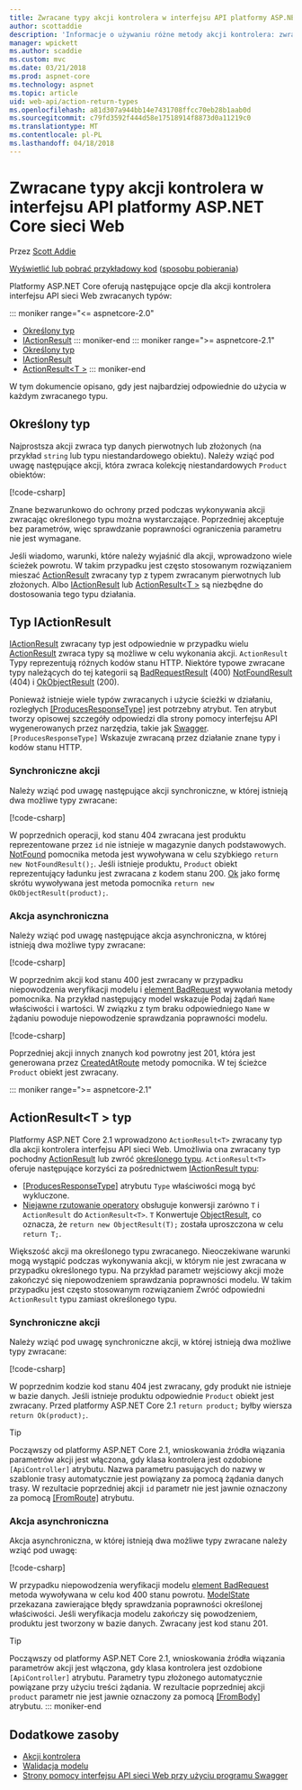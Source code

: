 ```yaml
---
title: Zwracane typy akcji kontrolera w interfejsu API platformy ASP.NET Core sieci Web
author: scottaddie
description: 'Informacje o używaniu różne metody akcji kontrolera: zwracane typy w interfejsie API sieci Web platformy ASP.NET Core.'
manager: wpickett
ms.author: scaddie
ms.custom: mvc
ms.date: 03/21/2018
ms.prod: aspnet-core
ms.technology: aspnet
ms.topic: article
uid: web-api/action-return-types
ms.openlocfilehash: a81d307a944bb14e7431708ffcc70eb28b1aab0d
ms.sourcegitcommit: c79fd3592f444d58e17518914f8873d0a11219c0
ms.translationtype: MT
ms.contentlocale: pl-PL
ms.lasthandoff: 04/18/2018
---
```

# <a name="controller-action-return-types-in-aspnet-core-web-api"></a>Zwracane typy akcji kontrolera w interfejsu API platformy ASP.NET Core sieci Web

Przez [Scott Addie](https://github.com/scottaddie)

[Wyświetlić lub pobrać przykładowy kod](https://github.com/aspnet/Docs/tree/master/aspnetcore/web-api/action-return-types/samples) ([sposobu pobierania](xref:tutorials/index#how-to-download-a-sample))

Platformy ASP.NET Core oferują następujące opcje dla akcji kontrolera interfejsu API sieci Web zwracanych typów:

::: moniker range="<= aspnetcore-2.0"
* [Określony typ](#specific-type)
* [IActionResult](#iactionresult-type)
::: moniker-end
::: moniker range=">= aspnetcore-2.1"
* [Określony typ](#specific-type)
* [IActionResult](#iactionresult-type)
* [ActionResult\<T >](#actionresultt-type)
::: moniker-end

W tym dokumencie opisano, gdy jest najbardziej odpowiednie do użycia w każdym zwracanego typu.

## <a name="specific-type"></a>Określony typ

Najprostsza akcji zwraca typ danych pierwotnych lub złożonych (na przykład `string` lub typu niestandardowego obiektu). Należy wziąć pod uwagę następujące akcji, która zwraca kolekcję niestandardowych `Product` obiektów:

[!code-csharp[](../web-api/action-return-types/samples/WebApiSample.Api.21/Controllers/ProductsController.cs?name=snippet_Get)]

Znane bezwarunkowo do ochrony przed podczas wykonywania akcji zwracając określonego typu można wystarczające. Poprzedniej akceptuje bez parametrów, więc sprawdzanie poprawności ograniczenia parametru nie jest wymagane.

Jeśli wiadomo, warunki, które należy wyjaśnić dla akcji, wprowadzono wiele ścieżek powrotu. W takim przypadku jest często stosowanym rozwiązaniem mieszać [ActionResult](/dotnet/api/microsoft.aspnetcore.mvc.actionresult) zwracany typ z typem zwracanym pierwotnych lub złożonych. Albo [IActionResult](#iactionresult-type) lub [ActionResult\<T >](#actionresultt-type) są niezbędne do dostosowania tego typu działania.

## <a name="iactionresult-type"></a>Typ IActionResult

[IActionResult](/dotnet/api/microsoft.aspnetcore.mvc.iactionresult) zwracany typ jest odpowiednie w przypadku wielu [ActionResult](/dotnet/api/microsoft.aspnetcore.mvc.actionresult) zwraca typy są możliwe w celu wykonania akcji. `ActionResult` Typy reprezentują różnych kodów stanu HTTP. Niektóre typowe zwracane typy należących do tej kategorii są [BadRequestResult](/dotnet/api/microsoft.aspnetcore.mvc.badrequestresult) (400) [NotFoundResult](/dotnet/api/microsoft.aspnetcore.mvc.notfoundresult) (404) i [OkObjectResult](/dotnet/api/microsoft.aspnetcore.mvc.okobjectresult) (200).

Ponieważ istnieje wiele typów zwracanych i użycie ścieżki w działaniu, rozległych [[ProducesResponseType]](/dotnet/api/microsoft.aspnetcore.mvc.producesresponsetypeattribute.-ctor) jest potrzebny atrybut. Ten atrybut tworzy opisowej szczegóły odpowiedzi dla strony pomocy interfejsu API wygenerowanych przez narzędzia, takie jak [Swagger](/aspnet/core/tutorials/web-api-help-pages-using-swagger). `[ProducesResponseType]` Wskazuje zwracaną przez działanie znane typy i kodów stanu HTTP.

### <a name="synchronous-action"></a>Synchroniczne akcji

Należy wziąć pod uwagę następujące akcji synchroniczne, w której istnieją dwa możliwe typy zwracane:

[!code-csharp[](../web-api/action-return-types/samples/WebApiSample.Api.Pre21/Controllers/ProductsController.cs?name=snippet_GetById&highlight=8,11)]

W poprzednich operacji, kod stanu 404 zwracana jest produktu reprezentowane przez `id` nie istnieje w magazynie danych podstawowych. [NotFound](/dotnet/api/system.web.http.apicontroller.notfound) pomocnika metoda jest wywoływana w celu szybkiego `return new NotFoundResult();`. Jeśli istnieje produktu, `Product` obiekt reprezentujący ładunku jest zwracana z kodem stanu 200. [Ok](/dotnet/api/system.web.http.apicontroller.ok) jako formę skrótu wywoływana jest metoda pomocnika `return new OkObjectResult(product);`.

### <a name="asynchronous-action"></a>Akcja asynchroniczna

Należy wziąć pod uwagę następujące akcja asynchroniczna, w której istnieją dwa możliwe typy zwracane:

[!code-csharp[](../web-api/action-return-types/samples/WebApiSample.Api.Pre21/Controllers/ProductsController.cs?name=snippet_CreateAsync&highlight=8,13)]

W poprzednim akcji kod stanu 400 jest zwracany w przypadku niepowodzenia weryfikacji modelu i [element BadRequest](/dotnet/api/system.web.http.apicontroller.badrequest) wywołania metody pomocnika. Na przykład następujący model wskazuje Podaj żądań `Name` właściwości i wartości. W związku z tym braku odpowiedniego `Name` w żądaniu powoduje niepowodzenie sprawdzania poprawności modelu.

[!code-csharp[](../web-api/action-return-types/samples/WebApiSample.DataAccess/Models/Product.cs?name=snippet_ProductClass&highlight=5-6)]

Poprzedniej akcji innych znanych kod powrotny jest 201, która jest generowana przez [CreatedAtRoute](/dotnet/api/system.web.http.apicontroller.createdatroute) metody pomocnika. W tej ścieżce `Product` obiekt jest zwracany.

::: moniker range=">= aspnetcore-2.1"
## <a name="actionresultt-type"></a>ActionResult\<T > typ

Platformy ASP.NET Core 2.1 wprowadzono `ActionResult<T>` zwracany typ dla akcji kontrolera interfejsu API sieci Web. Umożliwia ona zwracany typ pochodny [ActionResult](/dotnet/api/microsoft.aspnetcore.mvc.actionresult) lub zwróć [określonego typu](#specific-type). `ActionResult<T>` oferuje następujące korzyści za pośrednictwem [IActionResult typu](#iactionresult-type):

* [[ProducesResponseType]](/dotnet/api/microsoft.aspnetcore.mvc.producesresponsetypeattribute) atrybutu `Type` właściwości mogą być wykluczone.
* [Niejawne rzutowanie operatory](/dotnet/csharp/language-reference/keywords/implicit) obsługuje konwersji zarówno `T` i `ActionResult` do `ActionResult<T>`. `T` Konwertuje [ObjectResult](/dotnet/api/microsoft.aspnetcore.mvc.objectresult), co oznacza, że `return new ObjectResult(T);` została uproszczona w celu `return T;`.

Większość akcji ma określonego typu zwracanego. Nieoczekiwane warunki mogą wystąpić podczas wykonywania akcji, w którym nie jest zwracana w przypadku określonego typu. Na przykład parametr wejściowy akcji może zakończyć się niepowodzeniem sprawdzania poprawności modelu. W takim przypadku jest często stosowanym rozwiązaniem Zwróć odpowiedni `ActionResult` typu zamiast określonego typu.

### <a name="synchronous-action"></a>Synchroniczne akcji

Należy wziąć pod uwagę synchroniczne akcji, w której istnieją dwa możliwe typy zwracane:

[!code-csharp[](../web-api/action-return-types/samples/WebApiSample.Api.21/Controllers/ProductsController.cs?name=snippet_GetById&highlight=8,11)]

W poprzednim kodzie kod stanu 404 jest zwracany, gdy produkt nie istnieje w bazie danych. Jeśli istnieje produktu odpowiednie `Product` obiekt jest zwracany. Przed platformy ASP.NET Core 2.1 `return product;` byłby wiersza `return Ok(product);`.

> [!TIP]
> Począwszy od platformy ASP.NET Core 2.1, wnioskowania źródła wiązania parametrów akcji jest włączona, gdy klasa kontrolera jest ozdobione `[ApiController]` atrybutu. Nazwa parametru pasujących do nazwy w szablonie trasy automatycznie jest powiązany za pomocą żądania danych trasy. W rezultacie poprzedniej akcji `id` parametr nie jest jawnie oznaczony za pomocą [[FromRoute]](/dotnet/api/microsoft.aspnetcore.mvc.fromrouteattribute) atrybutu.

### <a name="asynchronous-action"></a>Akcja asynchroniczna

Akcja asynchroniczna, w której istnieją dwa możliwe typy zwracane należy wziąć pod uwagę:

[!code-csharp[](../web-api/action-return-types/samples/WebApiSample.Api.21/Controllers/ProductsController.cs?name=snippet_CreateAsync&highlight=8,13)]

W przypadku niepowodzenia weryfikacji modelu [element BadRequest](/dotnet/api/microsoft.aspnetcore.mvc.controllerbase.badrequest#Microsoft_AspNetCore_Mvc_ControllerBase_BadRequest_Microsoft_AspNetCore_Mvc_ModelBinding_ModelStateDictionary_) metoda wywoływana w celu kod 400 stanu powrotu. [ModelState](/dotnet/api/microsoft.aspnetcore.mvc.controllerbase.modelstate) przekazana zawierające błędy sprawdzania poprawności określonej właściwości. Jeśli weryfikacja modelu zakończy się powodzeniem, produktu jest tworzony w bazie danych. Zwracany jest kod stanu 201.

> [!TIP]
> Począwszy od platformy ASP.NET Core 2.1, wnioskowania źródła wiązania parametrów akcji jest włączona, gdy klasa kontrolera jest ozdobione `[ApiController]` atrybutu. Parametry typu złożonego automatycznie powiązane przy użyciu treści żądania. W rezultacie poprzedniej akcji `product` parametr nie jest jawnie oznaczony za pomocą [[FromBody]](/dotnet/api/microsoft.aspnetcore.mvc.frombodyattribute) atrybutu.
::: moniker-end

## <a name="additional-resources"></a>Dodatkowe zasoby

* [Akcji kontrolera](xref:mvc/controllers/actions)
* [Walidacja modelu](xref:mvc/models/validation)
* [Strony pomocy interfejsu API sieci Web przy użyciu programu Swagger](xref:tutorials/web-api-help-pages-using-swagger)